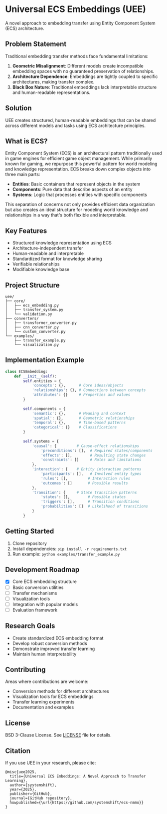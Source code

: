 # Universal ECS Embeddings (UEE)
A novel approach to embedding transfer using Entity Component System (ECS) architecture.

## Problem Statement
Traditional embedding transfer methods face fundamental limitations:

1. **Geometric Misalignment**: Different models create incompatible embedding spaces with no guaranteed preservation of relationships.
2. **Architecture Dependence**: Embeddings are tightly coupled to specific architectures, making transfer complex.
3. **Black Box Nature**: Traditional embeddings lack interpretable structure and human-readable representations.

## Solution
UEE creates structured, human-readable embeddings that can be shared across different models and tasks using ECS architecture principles.

## What is ECS?
Entity Component System (ECS) is an architectural pattern traditionally used in game engines for efficient game object management. While primarily known for gaming, we repurpose this powerful pattern for world modeling and knowledge representation. ECS breaks down complex objects into three main parts:
- **Entities**: Basic containers that represent objects in the system
- **Components**: Pure data that describe aspects of an entity
- **Systems**: Logic that processes entities with specific components

This separation of concerns not only provides efficient data organization but also creates an ideal structure for modeling world knowledge and relationships in a way that's both flexible and interpretable.

## Key Features
- Structured knowledge representation using ECS
- Architecture-independent transfer
- Human-readable and interpretable
- Standardized format for knowledge sharing
- Verifiable relationships
- Modifiable knowledge base

## Project Structure
```
uee/
├── core/
│   ├── ecs_embedding.py
│   ├── transfer_system.py
│   └── validation.py
├── converters/
│   ├── transformer_converter.py
│   ├── cnn_converter.py
│   └── custom_converter.py
└── examples/
    ├── transfer_example.py
    └── visualization.py
```

## Implementation Example
```python
class ECSEmbedding:
    def __init__(self):
        self.entities = {
            'concepts': {},      # Core ideas/objects
            'relationships': {}, # Connections between concepts
            'attributes': {}     # Properties and values
        }
        
        self.components = {
            'semantic': {},      # Meaning and context
            'spatial': {},       # Geometric relationships
            'temporal': {},      # Time-based patterns
            'categorical': {}    # Classifications
        }
        
        self.systems = {
            'causal': {         # Cause-effect relationships
                'preconditions': [],  # Required states/components
                'effects': [],        # Resulting state changes
                'constraints': []     # Rules and limitations
            },
            'interaction': {    # Entity interaction patterns
                'participants': [],   # Involved entity types
                'rules': [],         # Interaction rules
                'outcomes': []       # Possible results
            },
            'transition': {     # State transition patterns
                'states': [],        # Possible states
                'triggers': [],      # Transition conditions
                'probabilities': []  # Likelihood of transitions
            }
        }
```

## Getting Started
1. Clone repository
2. Install dependencies: `pip install -r requirements.txt`
3. Run example: `python examples/transfer_example.py`

## Development Roadmap
- [x] Core ECS embedding structure
- [ ] Basic conversion utilities
- [ ] Transfer mechanisms
- [ ] Visualization tools
- [ ] Integration with popular models
- [ ] Evaluation framework

## Research Goals
- Create standardized ECS embedding format
- Develop robust conversion methods
- Demonstrate improved transfer learning
- Maintain human interpretability

## Contributing
Areas where contributions are welcome:
- Conversion methods for different architectures
- Visualization tools for ECS embeddings
- Transfer learning experiments
- Documentation and examples

## License
BSD 3-Clause License. See [LICENSE](LICENSE) file for details.

## Citation
If you use UEE in your research, please cite:
```
@misc{uee2025,
  title={Universal ECS Embeddings: A Novel Approach to Transfer Learning},
  author={systemshift},
  year={2025},
  publisher={GitHub},
  journal={GitHub repository},
  howpublished={\url{https://github.com/systemshift/ecs-nmmo}}
}
```
